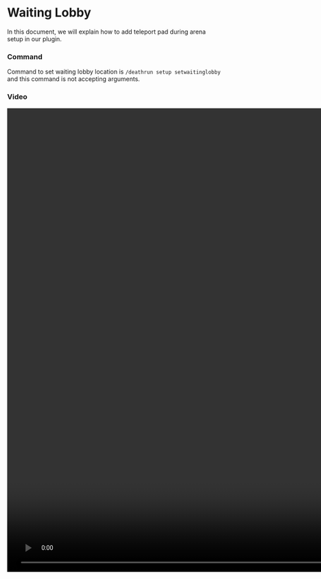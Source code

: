 # Waiting Lobby
In this document, we will explain how to add teleport pad during arena setup in our plugin.

### Command
Command to set waiting lobby location is ``/deathrun setup setwaitinglobby`` and this command is not accepting arguments.

### Video
<video src="https://cdn.mrstudios.pl/static/mrstudios/video/deathrun/dr_waitinglobby.mp4" width="1920" height="1080" preview-src="thumbnail.png" />
